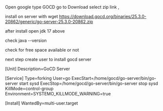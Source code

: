 Open google type GOCD go to Download select zip link ,

install on server with wget https://download.gocd.org/binaries/25.3.0-20862/generic/go-server-25.3.0-20862.zip

after install open jdk 17 above

check java --version

check for free space available or not

next step create user to install gocd server 

[Unit]
Description=GoCD Server

[Service]
Type=forking
User=go
ExecStart=/home/gocd/go-server/bin/go-server start sysd
ExecStop=/home/gocd/go-server/bin/go-server stop sysd
KillMode=control-group
Environment=SYSTEMO_KILLMODE_WARNING=true

[Install]
WantedBy=multi-user.target